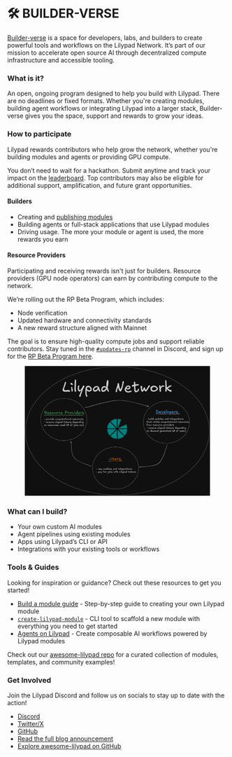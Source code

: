 # 🛠️ BUILDER-VERSE

[Builder-verse](https://blog.lilypadnetwork.org/lilypad-builder-verse) is a space for developers, labs, and builders to create powerful tools and workflows on the Lilypad Network. It’s part of our mission to accelerate open source AI through decentralized compute infrastructure and accessible tooling.

### What is it?

An open, ongoing program designed to help you build with Lilypad. There are no deadlines or fixed formats. Whether you're creating modules, building agent workflows or integrating Lilypad into a larger stack, Builder-verse gives you the space, support and rewards to grow your ideas.

### How to participate

Lilypad rewards contributors who help grow the network, whether you're building modules and agents or providing GPU compute.

You don’t need to wait for a hackathon. Submit anytime and track your impact on the [leaderboard](https://oss.lilypad.tech). Top contributors may also be eligible for additional support, amplification, and future grant opportunities.

#### Builders

* Creating and [publishing modules](developer-resources/module-marketplace/build-a-job-module/)
* Building agents or full-stack applications that use Lilypad modules
* Driving usage. The more your module or agent is used, the more rewards you earn

#### Resource Providers

Participating and receiving rewards isn't just for builders. Resource providers (GPU node operators) can earn by contributing compute to the network.

We’re rolling out the RP Beta Program, which includes:

* Node verification
* Updated hardware and connectivity standards
* A new reward structure aligned with Mainnet

The goal is to ensure high-quality compute jobs and support reliable contributors. Stay tuned in the [`#updates-rp`](https://discord.com/channels/1212897693450641498/1256179769356189707) channel in Discord, and sign up for the [RP Beta Program here](https://docs.google.com/forms/d/e/1FAIpQLSeF7xIHuCpwY0X44dqnl4u3weuvmtd5MkZKY0IPlGck4kHx3w/viewform?pli=1).

<figure><img src=".gitbook/assets/lp-flow.png" alt=""><figcaption></figcaption></figure>

### What can I build?

* Your own custom AI modules
* Agent pipelines using existing modules
* Apps using Lilypad’s CLI or API
* Integrations with your existing tools or workflows

### Tools & Guides

Looking for inspiration or guidance? Check out these resources to get you started!

* [Build a module guide](https://blog.lilypadnetwork.org/lilypad-module-builder-guide) - Step-by-step guide to creating your own Lilypad module
* [`create-lilypad-module`](developer-resources/module-marketplace/create-lilypad-module/) - CLI tool to scaffold a new module with everything you need to get started
* [Agents on Lilypad](use-cases-agents-and-projects/agents/) - Create composable AI workflows powered by Lilypad modules

Check out our [awesome-lilypad repo](https://github.com/Lilypad-Tech/awesome-Lilypad) for a curated collection of modules, templates, and community examples!

### Get Involved

Join the Lilypad Discord and follow us on socials to stay up to date with the action!

* [Discord](https://discord.com/invite/WtHbjMP5UB)
* [Twitter/X](https://twitter.com/lilypad_tech)
* [GitHub](https://github.com/Lilypad-Tech/)
* [Read the full blog announcement](https://blog.lilypadnetwork.org/lilypad-builder-verse)
* [Explore awesome-lilypad on GitHub](https://github.com/Lilypad-Tech/awesome-lilypad)
